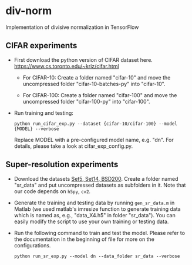 # div-norm
Implementation of divisive normalization in TensorFlow

## CIFAR experiments
- First download the python version of CIFAR dataset here. https://www.cs.toronto.edu/~kriz/cifar.html

  - For CIFAR-10:
  Create a folder named "cifar-10" and move the uncompressed folder "cifar-10-batches-py" into "cifar-10".

  - For CIFAR-100:
  Create a folder named "cifar-100" and move the uncompressed folder "cifar-100-py" into "cifar-100".

- Run training and testing:
  ```
  python run_cifar_exp.py --dataset {cifar-10/cifar-100} --model {MODEL} --verbose
  ```

  Replace MODEL with a pre-configured model name, e.g. "dn". For details, please take a look at cifar_exp_config.py.


## Super-resolution experiments

* Download the datasets [Set5, Set14, BSD200](https://github.com/huangzehao/Super-Resolution.Benckmark). Create a folder named "sr_data" and put uncompressed datasets as subfolders in it. Note that our code depends on ```h5py```, ```cv2```.

* Generate the training and testing data by running ```gen_sr_data.m``` in Matlab (we used matlab's imresize function to generate training data which is named as, e.g., "data_X4.h5" in folder "sr_data"). You can easily modify the script to use your own training or testing data.

* Run the following command to train and test the model. Please refer to the documentation in the beginning of file for more on the configurations.

  ```
  python run_sr_exp.py --model dn --data_folder sr_data --verbose
  ```
